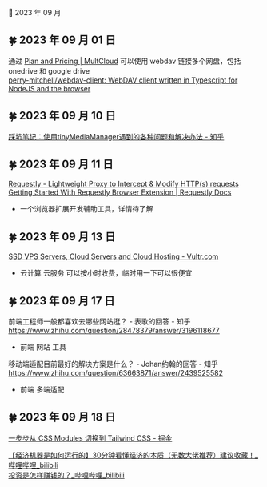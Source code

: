 🍉 2023 年 09 月


## 🍀 2023 年 09 月 01 日

 通过 [Plan and Pricing | MultCloud](https://www.multcloud.com/price.html ) 可以使用 webdav 链接多个网盘，包括 onedrive 和 google drive  
 [perry-mitchell/webdav-client: WebDAV client written in Typescript for NodeJS and the browser](https://github.com/perry-mitchell/webdav-client )  
  




## 🍀 2023 年 09 月 10 日

 [踩坑笔记：使用tinyMediaManager遇到的各种问题和解决办法 - 知乎](https://zhuanlan.zhihu.com/p/150590415 )  
  




## 🍀 2023 年 09 月 11 日

 [Requestly - Lightweight Proxy to Intercept & Modify HTTP(s) requests](https://app.requestly.io/api-client )  
 [Getting Started With Requestly Browser Extension | Requestly Docs](https://docs.requestly.io/browser-extension/chrome )  
  - 一个浏览器扩展开发辅助工具，详情待了解  
  




## 🍀 2023 年 09 月 13 日

 [SSD VPS Servers, Cloud Servers and Cloud Hosting - Vultr.com](https://www.vultr.com/ )  
  - 云计算 云服务 可以按小时收费，临时用一下可以很便宜  
  




## 🍀 2023 年 09 月 17 日

 前端工程师一般都喜欢去哪些网站逛？ - 表歌的回答 - 知乎  
  https://www.zhihu.com/question/28478379/answer/3196118677  
  - 前端 网站 工具  
  
 移动端适配目前最好的解决方案是什么？ - Johan约翰的回答 - 知乎  
  https://www.zhihu.com/question/63663871/answer/2439525582  
  - 前端 多端适配  
  
  




## 🍀 2023 年 09 月 18 日

 [一步步从 CSS Modules 切换到 Tailwind CSS - 掘金](https://juejin.cn/post/7237425753612288055 )  
  
 [【经济机器是如何运行的】30分钟看懂经济的本质（无数大佬推荐）建议收藏！_哔哩哔哩_bilibili](https://www.bilibili.com/video/BV1qG4y157qp/?vd_source=676f8b24b99c148b1b81e4550ddd2284 )  
 [投资是怎样赚钱的？_哔哩哔哩_bilibili](https://www.bilibili.com/video/BV1e8411B7w7/?vd_source=676f8b24b99c148b1b81e4550ddd2284 )  
  
  
  


